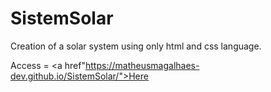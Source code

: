 # SistemSolar

Creation of a solar system using only html and css language.

Access = <a href"https://matheusmagalhaes-dev.github.io/SistemSolar/">Here</a>
